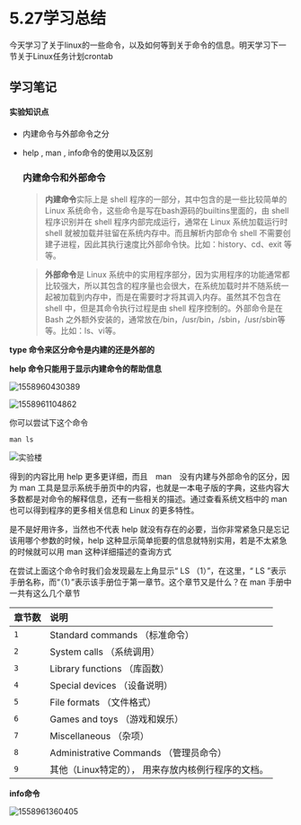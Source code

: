 # 5.27学习总结



今天学习了关于linux的一些命令，以及如何等到关于命令的信息。明天学习下一节关于Linux任务计划crontab

## 学习笔记



#### 实验知识点

 

- 内建命令与外部命令之分

- help , man , info命令的使用以及区别

  ### 内建命令和外部命令

  > **内建命令**实际上是 shell 程序的一部分，其中包含的是一些比较简单的 Linux 系统命令，这些命令是写在bash源码的builtins里面的，由 shell 程序识别并在 shell 程序内部完成运行，通常在 Linux 系统加载运行时 shell 就被加载并驻留在系统内存中。而且解析内部命令 shell 不需要创建子进程，因此其执行速度比外部命令快。比如：history、cd、exit 等等。

   

  > **外部命令**是 Linux 系统中的实用程序部分，因为实用程序的功能通常都比较强大，所以其包含的程序量也会很大，在系统加载时并不随系统一起被加载到内存中，而是在需要时才将其调入内存。虽然其不包含在 shell 中，但是其命令执行过程是由 shell 程序控制的。外部命令是在 Bash 之外额外安装的，通常放在/bin，/usr/bin，/sbin，/usr/sbin等等。比如：ls、vi等。

**type 命令来区分命令是内建的还是外部的**

**help 命令只能用于显示内建命令的帮助信息**

![1558960430389](C:\Users\韩冬\AppData\Roaming\Typora\typora-user-images\1558960430389.png)

![1558961104862](C:\Users\韩冬\AppData\Roaming\Typora\typora-user-images\1558961104862.png)

 

你可以尝试下这个命令

 

```
man ls
```

![实验楼](https://dn-simplecloud.shiyanlou.com/1135081467871829217-wm)

 

得到的内容比用 help 更多更详细，而且　man　没有内建与外部命令的区分，因为 man 工具是显示系统手册页中的内容，也就是一本电子版的字典，这些内容大多数都是对命令的解释信息，还有一些相关的描述。通过查看系统文档中的 man 也可以得到程序的更多相关信息和 Linux 的更多特性。

 

是不是好用许多，当然也不代表 help 就没有存在的必要，当你非常紧急只是忘记该用哪个参数的时候，help 这种显示简单扼要的信息就特别实用，若是不太紧急的时候就可以用 man 这种详细描述的查询方式

 

在尝试上面这个命令时我们会发现最左上角显示“ LS （1）”，在这里，“ LS ”表示手册名称，而“（1）”表示该手册位于第一章节。这个章节又是什么？在 man 手册中一共有这么几个章节

 

| 章节数 | 说明                                               |
| :----- | :------------------------------------------------- |
| `1`    | Standard commands （标准命令）                     |
| `2`    | System calls （系统调用）                          |
| `3`    | Library functions （库函数）                       |
| `4`    | Special devices （设备说明）                       |
| `5`    | File formats （文件格式）                          |
| `6`    | Games and toys （游戏和娱乐）                      |
| `7`    | Miscellaneous （杂项）                             |
| `8`    | Administrative Commands （管理员命令）             |
| `9`    | 其他（Linux特定的）， 用来存放内核例行程序的文档。 |

 

**info命令**

![1558961360405](C:\Users\韩冬\AppData\Roaming\Typora\typora-user-images\1558961360405.png)
